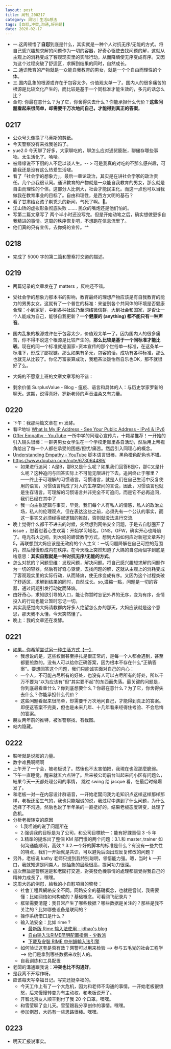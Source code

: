 ```yaml
---
layout: post
title: 周刊_200217
category: 周记｜生活&想法
tags: [自怼,冲突,沟通,好问题]
date: 2020-02-17
---
```


- 一.这周顿悟了**自怼**到底是什么，其实就是一种个人对抗无序/无能的方式。将自己感兴趣想求解的问题作为一切的容器，好奇心驱使去找问题的解，这就从主观上的消耗变成了客观现实里的实际行动，从而降熵使无序变成有序。又因为这个过程突破了舒适区，求解到结果的同时，自然成长。
- 二.通识教育的产物就是一众能自我教育的男女，就是一个个自由而理性的个体。
- 三.国内乱象的根源或许在于包容太少，价值观太单一了。国内人的很多痛苦的根源是比较文化产生的，而比较是基于一个同标准才能生效的，多元的话怎么比？
- 金句: 你最在意什么？为了它，你舍得失去什么？你能承担什么代价？**这些问题看起来很简单，却需要千万次地问自己，才能得到真正的答案**。

## 0217
  - 公众号头像换了马蒂斯的剪纸。
  - 今天警察没有来找我爸妈了。
  - yue2.0 今天聊了好多，大家聊吃的，聊怎么应对通货膨胀，聊储存哪些事物。太生活化了。哈哈。
  - 被缘缘说不下厨的人不足以谈人生。-- > 可是我真的对吃的不那么感兴趣，可能我还是没有这么热爱生活啵。
  - 看了「社会学的想象力」，最后一章论政治，其实是在讲社会学家的政治责任。几个点我很认同。通识教育的产物就是一众能自我教育的男女，那么就是自由而理性的个体。这部分人比例大，社会才能民主化。而这一点也可以当我做我在教育事业的目标了。自由和理性，是西方文明的基石？
  - 看了甘肃给女孩子剃秃头的新闻，气死了啊。😤。
  - 江山矫的虚拟形象彻底失败 ....... 民众的嘴炮还是他们怕的。
  - 写第二篇文章写了 两个半小时还没写完。但是开始动笔之后，确实想做更多自我精进的事情。这周的秩序恢复吧，不想跑在信息流里了。
  - 他们真的只有宣传。去你妈的宣传。艹
  
## 0218
  - 完成了 5000 字的第二篇和警察打交道的描述。
  
## 0219
  - 两篇记录的文章发在了 matters ，反响还不错。
  - 受社会学的想象力那本书的影响，教育最终的理想产物应该是有自我教育的能力的男男女女。这就有了一个普世的标准：来鉴别各个共同体的环境是否健康合理：小到家庭，中到各种社区乃至网络微信群，大到社会和国家，是否让一个人能成为自己，能够自我更新？**一个健康的 (anything) 都不能只有一种声音**。
  - 国内乱象的根源或许在于包容太少，价值观太单一了。因为国内人的很多痛苦，你不得不说这个根源是比较产生的。**那么比较是基于一个同标准才能比较**。现在的同一个标准就是国家+资本宣传的那个世俗单一标准，在这条单一标准下，形成了鄙视链。那么如果有多元，包容的话，成功有各种标准，那么也就无从比较了。你亿万富豪算成功，我粗茶淡饭怡然自乐也OK，那不就很好了么。 
  - 大妈的不愿意上班的文章文章写的不错：

  - 剩余价值 SurplusValue - Blog - 瘟疫、语言和具体的人：与历史学家罗新的聊天。这期，说得真好，罗新老师的声音温柔又有力量。
  
## 0220
  - 下午：我那两篇文章在 m 发酵。
  - 看IP地址 [What Is My IP Address - See Your Public Address - IPv4 & IPv6](https://whatismyipaddress.com/)
  - [Offer Empathy - YouTube](https://www.youtube.com/watch?v=fFqIZP4Yb64) 一所中学的同理心宣传片，十颗星推荐！一开始的引入镜头很棒：一群男男女女学生在一个学校走廊里各自活动，然后用上帝视角给出了每一个人都在承受的困惑/担忧/痛苦。然后引入同理心的概念。
  - [Understanding Empathy - YouTube](https://www.youtube.com/watch?v=vAJ6jDoePyY) 脚本语言很棒，黑色橙色配色也不错。
  - https://www.douban.com/note/673064489/
    - 如果进行追问：A是B，那B又是什么呢？如果我们回答B是C，那C又是什么呢？这种追问与回答实际上不可能无限进行下去。追问终止于哪里？——终止于可理解的习惯语言。习惯语言，就是人们在自己生活中反复使用的语言，习惯语言构成了对人的生存空间的言说，因此，习惯语言也就是生存语言。可理解的习惯语言并非完全不可追问，而是它不必再追问，我们已经在其中了
    - 我一向主张逻辑与事实，毕竟，我们每个人有私人的情感，私人的政治立场，私人的伦理观点，但在表达这些之前，必须先有一个公认的事实，而这一事实又必须经得起逻辑的推敲，否则就没法进行交流.
  - 晚上觉得什么都干不进去的时候，突然想到网络安全问题，于是去自怼圈开了 issue ，怼着怼着心生欢喜：开始学习域名，DNS，GFW，确实开心也降熵了。电光石火之间，到大妈的蟒营教学方式，想到大妈如何应对新冠文章系列5，再联想到大妈应该是无政府的个人主义：一切问题降解在自己可控的范围内，然后慢慢形成内在秩序。在今天晚上突然知道了大媽的自怼兩個字到底是啥意思：**其实自懟就是一种对抗无序/无能的方式**。
  - 怎么对抗的？问题思维：发现问题，解决问题。将自己感兴趣想求解的问题作为一切的容器，然后有好奇心驱使，去找问题的解，这就从主观上的消耗变成了客观现实里的实际行动，从而降熵，使无序变成有序。又因为这个过程突破了舒适区，求解到结果的同时，自然成长。so,濃縮一點，问题是一切的容器，通过问题引发行动從而降熵。 
  - 由好奇心，求知欲引导的入口，能让你暂时忘记外界的无序，变为有序，全情投入的行动也能让暂时忘记一切。
  - 其实我感觉向大妈请教群内好多人绝望怎么办的那天，大妈应该就是这个意思，那天我不太懂，今天突然懂了。
  - 晚上：我的文章还在发酵。
  
## 0221
  - [如果，你希望尝试另一种生活方式【一】](https://mp.weixin.qq.com/s/VV-azGIh64QZsYerABBXPg) 
    - 我想说的是，这些权衡甚至挣扎是很正常的，是每一个人都会遇到，甚至都要煎熬的。没有人可以给你正确答案，因为根本不存在什么“正确答案”。要想回答这个问题，我们只能诚实面对自己的内心：
    - 一个人，不可能占尽所有的好处，也没有人可以占尽所有的好处，所以千万不要为“以为应该有”但“其实要不起”的东西而失落。最关键的问题是，你到底最看重什么？你到底想要什么？你最在意什么？为了它，你舍得失去什么？你能承担什么代价？
    - 这些问题看起来很简单，却需要千万次地问自己，才能得到真正的答案。即便这答案不完美，但也是未来几年、十几年看来经得住考验、不会后悔的答案。
  - 朋友两年前的推特，被省警察找，有截图。
  - 站内隐藏。
  
## 0222
  - 聆听就是说服的力量。
  - 数字难民啊啊啊
  - 上午开了一个会，被老板说了。然後也不太害怕把，我現在也沒那麼脆弱。
  - 下午一直睡觉，醒来就五六点钟了。后来被公司前台叫起来问小区有问题么，結果今天一天都处理公司的事情， 跳过 swing 给 jacque 看，在最后时候爆发了。
  - 和老板一对一在内容设计群语音，一开始老闆问我为毛知识点这样这样那样那样，老板还蛮生气的，我也只能坦诚的说，我过程中遇到了什么问题，为什么选择了不沟通，然后也说了半年呆的一直挺好的。结果老板态度转变，处理了危机。
  - 分析老板转变的原因 
     - 1.我坦诚的说了问题所在 
     - 2.强调我的目标是为了公司，和公司目標統一：能有好課賣個 3 -5 年 
     - 3.精準的提炼出了整個 KM 部門慢的两个问题：3.1.和 master_trainer 如何沟通能顺利，高效 ? 3.2.一个好的脚本的标准是什么？有没有一些共性的特点，我们一开始就是共识，可以避免后面出现反复修改的问题？
  - 另外，老板说 kathy 老师只提到我特别聪明，领悟能力强。嗯，当时 k 一开口，我就知道是同类人，她抽象的层级很高，提问功力很深。
  - 這次無論是警察還是和老闆打交道，對突發危機事情的處理都讓覺得我自己的精神力成長了。嘿嘿。
  - 这周大妈的例怼，給我的小自懟項目的啓發：
    - 社會工程與網絡安全不同。网路安全的基礎概念，也就是嘗試，我需要懂：比如网络如何构成的？基础概念。可看网飞纪录片？
    - 框架需要清楚：我日常产生了哪些数据？哪些数据是关注的？那些是我不关注的？比如哪些设备是联网的？
    - 操作系统借口是什么？
    - 输入法安全：比如 rime ?
      - [最新版 Rime 输入法使用 - jdhao's blog](https://jdhao.github.io/2019/02/18/rime_configuration_intro/)
      - [自由输入法RIME简明配置指南 - 少数派](https://sspai.com/post/55699)
      - [下載及安裝 RIME 中州韻輸入法引擎](https://rime.im/download/)
    - 如何验证这套是否有效？网警可以用来检验 --> 参与五毛党的社会工程学 --> 他们是拿到哪些数据来攻别人的。
    - 自我训练和工具配置
  - 老闆的溝通跟我说：**冲突也比不沟通好**。
  - 是我离不开写作呀。
  - 应该每天写幸福日记。写完还挺幸福的。
    - 今天工作上有了一个大危机，因为和老师不沟通的事情。一开始老板很愤怒，后来慢慢转变为有主动权，和老板说开了。
    - 开智北京友人顺丰到付了我 20 个口罩。嘿嘿。
    - 和雪莹聊了会儿天。雪莹跟我分享创作的事情。嘿嘿。
    - 参加例怼，大妈有一些思路很棒。嘿嘿。
    
## 0223
  - 明天汇报说事实。
